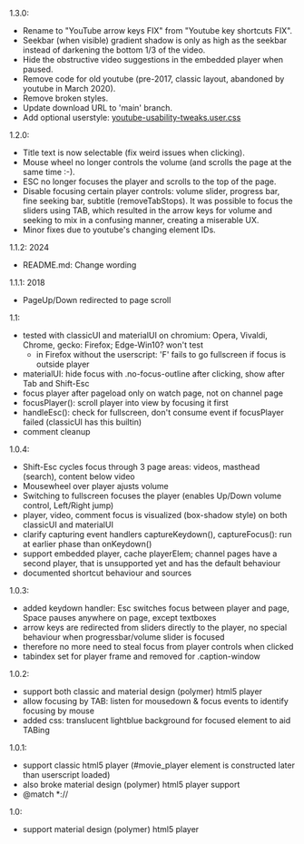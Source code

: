 1.3.0:
- Rename to "YouTube arrow keys FIX" from "Youtube key shortcuts FIX".
- Seekbar (when visible) gradient shadow is only as high as the seekbar instead of darkening the bottom 1/3 of the video.
- Hide the obstructive video suggestions in the embedded player when paused.
- Remove code for old youtube (pre-2017, classic layout, abandoned by youtube in March 2020).
- Remove broken styles.
- Update download URL to 'main' branch.
- Add optional userstyle: [youtube-usability-tweaks.user.css](youtube-usability-tweaks.user.css)

1.2.0:
- Title text is now selectable (fix weird issues when clicking).
- Mouse wheel no longer controls the volume (and scrolls the page at the same time :-).
- ESC no longer focuses the player and scrolls to the top of the page.
- Disable focusing certain player controls: volume slider, progress bar, fine seeking bar, subtitle (removeTabStops). It was possible to focus the sliders using TAB, which resulted in the arrow keys for volume and seeking to mix in a confusing manner, creating a miserable UX.
- Minor fixes due to youtube's changing element IDs.

1.1.2: 2024
- README.md: Change wording

1.1.1: 2018
- PageUp/Down redirected to page scroll

1.1:
- tested with classicUI and materialUI on chromium: Opera, Vivaldi, Chrome, gecko: Firefox; Edge-Win10? won't test
  - in Firefox without the userscript: 'F' fails to go fullscreen if focus is outside player
- materialUI: hide focus with .no-focus-outline after clicking, show after Tab and Shift-Esc
- focus player after pageload only on watch page, not on channel page
- focusPlayer(): scroll player into view by focusing it first
- handleEsc(): check for fullscreen, don't consume event if focusPlayer failed (classicUI has this builtin)
- comment cleanup

1.0.4:
- Shift-Esc cycles focus through 3 page areas: videos, masthead (search), content below video
- Mousewheel over player ajusts volume
- Switching to fullscreen focuses the player (enables Up/Down volume control, Left/Right jump)
- player, video, comment focus is visualized (box-shadow style) on both classicUI and materialUI
- clarify capturing event handlers captureKeydown(), captureFocus(): run at earlier phase than onKeydown()
- support embedded player, cache playerElem; channel pages have a second player, that is unsupported yet and has the default behaviour
- documented shortcut behaviour and sources

1.0.3:
- added keydown handler: Esc switches focus between player and page, Space pauses anywhere on page, except textboxes
- arrow keys are redirected from sliders directly to the player, no special behaviour when progressbar/volume slider is focused
- therefore no more need to steal focus from player controls when clicked
- tabindex set for player frame and removed for .caption-window

1.0.2:
- support both classic and material design (polymer) html5 player
- allow focusing by TAB: listen for mousedown & focus events to identify focusing by mouse
- added css: translucent lightblue background for focused element to aid TABing

1.0.1:
- support classic html5 player (#movie_player element is constructed later than userscript loaded)
- also broke material design (polymer) html5 player support
- @match *://

1.0:
- support material design (polymer) html5 player
